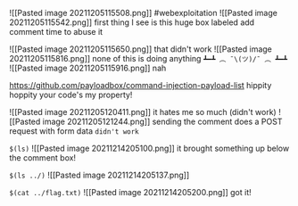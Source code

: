 ![[Pasted image 20211205115508.png]]
#webexploitation 
![[Pasted image 20211205115542.png]]
first thing I see is this huge box labeled add comment
time to abuse it

![[Pasted image 20211205115650.png]]
that didn't work
![[Pasted image 20211205115816.png]]
none of this is doing anything `┻━┻ ︵ ¯\(ツ)/¯ ︵ ┻━┻`
![[Pasted image 20211205115916.png]]
nah

https://github.com/payloadbox/command-injection-payload-list
hippity hoppity your code's my property!

![[Pasted image 20211205120411.png]]
it hates me so much (didn't work)
![[Pasted image 20211205121244.png]]
sending the comment does a POST request with form data
`didn't work`


`$(ls)` ![[Pasted image 20211214205100.png]]
it brought something up below the comment box!

`$(ls ../)` ![[Pasted image 20211214205137.png]]

`$(cat ../flag.txt)`
![[Pasted image 20211214205200.png]]
got it!